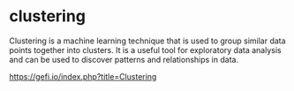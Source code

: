 # clustering

Clustering is a machine learning technique that is used to group similar data points together into clusters. It is a useful tool for exploratory data analysis and can be used to discover patterns and relationships in data.

https://gefi.io/index.php?title=Clustering
